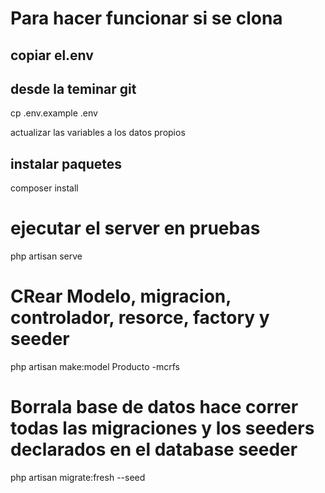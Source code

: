 # Para hacer funcionar si se clona
## copiar el.env 
## desde la teminar git
cp .env.example .env

actualizar las variables a los datos propios 

## instalar paquetes

composer install


# ejecutar el server en pruebas
php artisan serve

# CRear Modelo, migracion, controlador, resorce, factory y seeder
php artisan make:model Producto -mcrfs

# Borrala base de datos hace correr todas las migraciones y los seeders declarados en el database seeder 

php artisan migrate:fresh --seed
